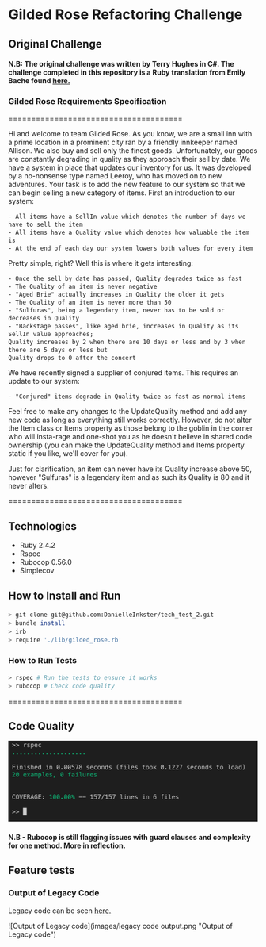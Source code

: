 # Gilded Rose Refactoring Challenge

## Original Challenge 
#### N.B: The original challenge was written by Terry Hughes in C#. The challenge completed in this repository is a Ruby translation from Emily Bache found [here.](https://github.com/emilybache/GildedRose-Refactoring-Kata "Translated code source")

### Gilded Rose Requirements Specification
======================================

Hi and welcome to team Gilded Rose. As you know, we are a small inn with a prime location in a
prominent city ran by a friendly innkeeper named Allison. We also buy and sell only the finest goods.
Unfortunately, our goods are constantly degrading in quality as they approach their sell by date. We
have a system in place that updates our inventory for us. It was developed by a no-nonsense type named
Leeroy, who has moved on to new adventures. Your task is to add the new feature to our system so that
we can begin selling a new category of items. First an introduction to our system:

	- All items have a SellIn value which denotes the number of days we have to sell the item
	- All items have a Quality value which denotes how valuable the item is
	- At the end of each day our system lowers both values for every item

Pretty simple, right? Well this is where it gets interesting:

	- Once the sell by date has passed, Quality degrades twice as fast
	- The Quality of an item is never negative
	- "Aged Brie" actually increases in Quality the older it gets
	- The Quality of an item is never more than 50
	- "Sulfuras", being a legendary item, never has to be sold or decreases in Quality
	- "Backstage passes", like aged brie, increases in Quality as its SellIn value approaches;
	Quality increases by 2 when there are 10 days or less and by 3 when there are 5 days or less but
	Quality drops to 0 after the concert

We have recently signed a supplier of conjured items. This requires an update to our system:

	- "Conjured" items degrade in Quality twice as fast as normal items

Feel free to make any changes to the UpdateQuality method and add any new code as long as everything
still works correctly. However, do not alter the Item class or Items property as those belong to the
goblin in the corner who will insta-rage and one-shot you as he doesn't believe in shared code
ownership (you can make the UpdateQuality method and Items property static if you like, we'll cover
for you).

Just for clarification, an item can never have its Quality increase above 50, however "Sulfuras" is a
legendary item and as such its Quality is 80 and it never alters.

======================================

## Technologies
* Ruby 2.4.2
* Rspec
* Rubocop 0.56.0
* Simplecov

## How to Install and Run
```bash
> git clone git@github.com:DanielleInkster/tech_test_2.git
> bundle install
> irb
> require './lib/gilded_rose.rb'
```
### How to Run Tests
```bash
> rspec # Run the tests to ensure it works
> rubocop # Check code quality
```


======================================

## Code Quality
![Rspec/SimpleCov coverage](images/rspec.png "Rspec/SimpleCov Coverage")

#### N.B - Rubocop is still flagging issues with guard clauses and complexity for one method. More in reflection.

## Feature tests

### Output of Legacy Code
Legacy code can be seen [here.](https://github.com/emilybache/GildedRose-Refactoring-Kata/blob/master/ruby/gilded_rose.rb "Ruby Legacy Code")

![Output of Legacy code](images/legacy code output.png "Output of Legacy code")



